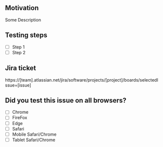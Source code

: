 ## Motivation
Some Description
## Testing steps
- [ ] Step 1
- [ ] Step 2
## Jira ticket
https://[team].atlassian.net/jira/software/projects/[project]/boards/selectedIssue=[issue]
## Did you test this issue on all browsers?
- [ ] Chrome
- [ ] FireFox
- [ ] Edge
- [ ] Safari
- [ ] Mobile Safari/Chrome
- [ ] Tablet Safari/Chrome

